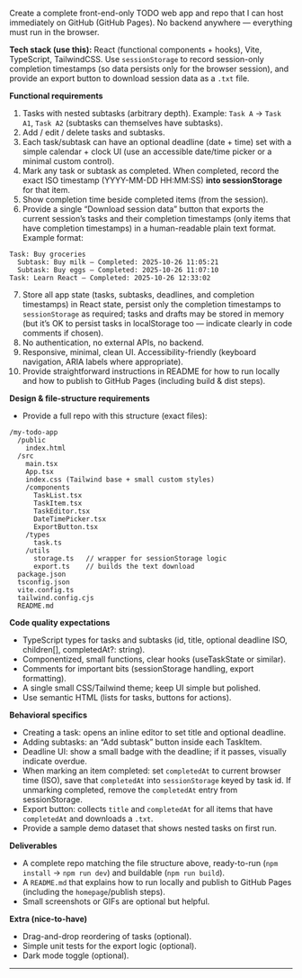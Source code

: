 Create a complete front-end-only TODO web app and repo that I can host immediately on GitHub (GitHub Pages). No backend anywhere — everything must run in the browser.

**Tech stack (use this):** React (functional components + hooks), Vite, TypeScript, TailwindCSS. Use `sessionStorage` to record session-only completion timestamps (so data persists only for the browser session), and provide an export button to download session data as a `.txt` file.

**Functional requirements**

1. Tasks with nested subtasks (arbitrary depth). Example: `Task A` → `Task A1`, `Task A2` (subtasks can themselves have subtasks).
2. Add / edit / delete tasks and subtasks.
3. Each task/subtask can have an optional deadline (date + time) set with a simple calendar + clock UI (use an accessible date/time picker or a minimal custom control).
4. Mark any task or subtask as completed. When completed, record the exact ISO timestamp (YYYY-MM-DD HH:MM:SS) **into sessionStorage** for that item.
5. Show completion time beside completed items (from the session).
6. Provide a single “Download session data” button that exports the current session’s tasks and their completion timestamps (only items that have completion timestamps) in a human-readable plain text format. Example format:

```
Task: Buy groceries
  Subtask: Buy milk — Completed: 2025-10-26 11:05:21
  Subtask: Buy eggs — Completed: 2025-10-26 11:07:10
Task: Learn React — Completed: 2025-10-26 12:33:02
```

7. Store all app state (tasks, subtasks, deadlines, and completion timestamps) in React state, persist only the completion timestamps to `sessionStorage` as required; tasks and drafts may be stored in memory (but it’s OK to persist tasks in localStorage too — indicate clearly in code comments if chosen).
8. No authentication, no external APIs, no backend.
9. Responsive, minimal, clean UI. Accessibility-friendly (keyboard navigation, ARIA labels where appropriate).
10. Provide straightforward instructions in README for how to run locally and how to publish to GitHub Pages (including build & dist steps).

**Design & file-structure requirements**

* Provide a full repo with this structure (exact files):

```
/my-todo-app
  /public
    index.html
  /src
    main.tsx
    App.tsx
    index.css (Tailwind base + small custom styles)
    /components
      TaskList.tsx
      TaskItem.tsx
      TaskEditor.tsx
      DateTimePicker.tsx
      ExportButton.tsx
    /types
      task.ts
    /utils
      storage.ts   // wrapper for sessionStorage logic
      export.ts    // builds the text download
  package.json
  tsconfig.json
  vite.config.ts
  tailwind.config.cjs
  README.md
```

**Code quality expectations**

* TypeScript types for tasks and subtasks (id, title, optional deadline ISO, children[], completedAt?: string).
* Componentized, small functions, clear hooks (useTaskState or similar).
* Comments for important bits (sessionStorage handling, export formatting).
* A single small CSS/Tailwind theme; keep UI simple but polished.
* Use semantic HTML (lists for tasks, buttons for actions).

**Behavioral specifics**

* Creating a task: opens an inline editor to set title and optional deadline.
* Adding subtasks: an “Add subtask” button inside each TaskItem.
* Deadline UI: show a small badge with the deadline; if it passes, visually indicate overdue.
* When marking an item completed: set `completedAt` to current browser time (ISO), save that `completedAt` into `sessionStorage` keyed by task id. If unmarking completed, remove the `completedAt` entry from sessionStorage.
* Export button: collects `title` and `completedAt` for all items that have `completedAt` and downloads a `.txt`.
* Provide a sample demo dataset that shows nested tasks on first run.

**Deliverables**

* A complete repo matching the file structure above, ready-to-run (`npm install` → `npm run dev`) and buildable (`npm run build`).
* A `README.md` that explains how to run locally and publish to GitHub Pages (including the `homepage`/publish steps).
* Small screenshots or GIFs are optional but helpful.

**Extra (nice-to-have)**

* Drag-and-drop reordering of tasks (optional).
* Simple unit tests for the export logic (optional).
* Dark mode toggle (optional).

---
